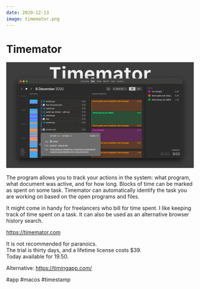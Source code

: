 ```yaml
---
date: 2020-12-13
image: timemator.png
---
```


# Timemator

![Timemator promo](timemator.jpeg "Timemator promo")

The program allows you to track your actions in the system: what program, what document was active, and for how long.
Blocks of time can be marked as spent on some task. Timemator can automatically identify the task you are working on based on the open programs and files.

It might come in handy for freelancers who bill for time spent.
I like keeping track of time spent on a task.
It can also be used as an alternative browser history search.

https://timemator.com

It is not recommended for paranoics.  
The trial is thirty days, and a lifetime license costs $39.  
Today available for 19.50.

Alternative: https://timingapp.com/

#app #macos #timestamp
